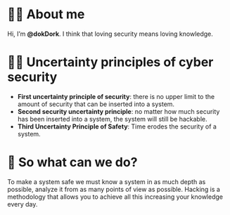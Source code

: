 # 👨‍💻 About me
Hi, I’m **@dokDork**.
I think that loving security means loving knowledge.

# 🏴‍☠️ Uncertainty principles of cyber security
+ **First uncertainty principle of security**: there is no upper limit to the amount of security that can be inserted into a system.
+ **Second security uncertainty principle**: no matter how much security has been inserted into a system, the system will still be hackable.
+ **Third Uncertainty Principle of Safety**: Time erodes the security of a system.

# 📖 So what can we do?
To make a system safe we must know a system in as much depth as possible, analyze it from as many points of view as possible.
Hacking is a methodology that allows you to achieve all this increasing your knowledge every day.

<!---
dokDork/dokDork is a ✨ special ✨ repository because its `README.md` (this file) appears on your GitHub profile.
You can click the Preview link to take a look at your changes.
--->
